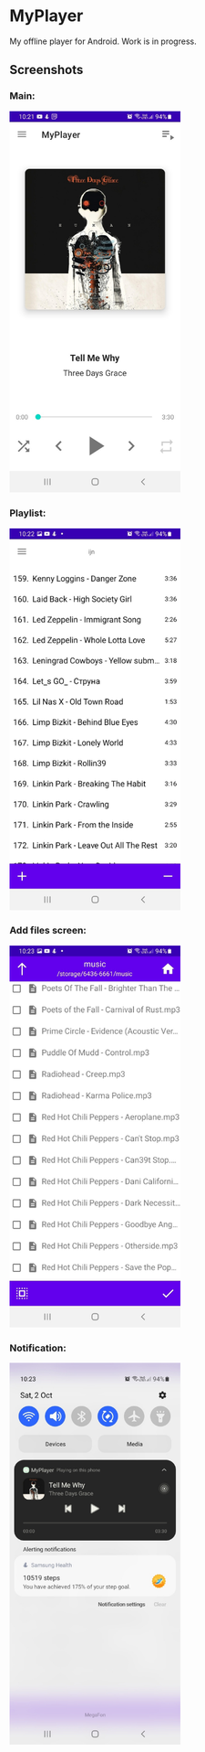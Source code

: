 # MyPlayer
  My offline player for Android.
  Work is in progress.
## Screenshots
  ### Main:</br> 
  <img src="images/main.jpg" width="300" /> </br> 
  ### Playlist:</br> 
  <img src="images/playlist.jpg" width="300" /> </br> 
  ### Add files screen:</br> 
  <img src="images/add_files.jpg" width="300" /> </br> 
  ### Notification:</br> 
  <img src="images/Notification.jpg" width="300" /> </br> 
